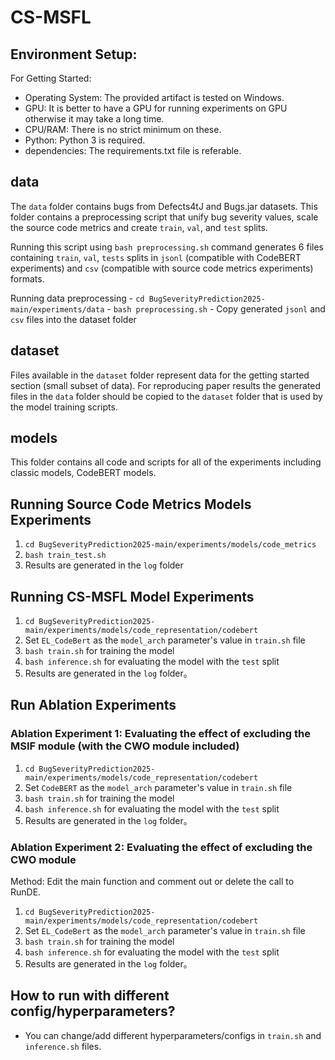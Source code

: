 # CS-MSFL

## Environment Setup:

For Getting Started:

-   Operating System: The provided artifact is tested on Windows.
-   GPU: It is better to have a GPU for running experiments on GPU otherwise it may take a long time.
-   CPU/RAM: There is no strict minimum on these.
-   Python: Python 3 is required.
-   dependencies: The requirements.txt file is referable.

## data

The `data` folder contains bugs from Defects4tJ and Bugs.jar datasets. This folder contains a preprocessing script that unify bug severity values, scale the source code metrics and create `train`, `val`, and `test` splits.

Running this script using `bash preprocessing.sh` command generates 6 files containing `train`, `val`, `tests` splits in `jsonl` (compatible with CodeBERT experiments) and `csv` (compatible with source code metrics experiments) formats.

Running data preprocessing
    -   `cd BugSeverityPrediction2025-main/experiments/data`
    -   `bash preprocessing.sh`
    -   Copy generated `jsonl` and `csv` files into the dataset folder

## dataset

Files available in the `dataset` folder represent data for the getting started section (small subset of data). For reproducing paper results the generated files in the `data` folder should be copied to the `dataset` folder that is used by the model training scripts.

## models

This folder contains all code and scripts for all of the experiments including classic models, CodeBERT models.

## Running Source Code Metrics Models Experiments

1.  `cd BugSeverityPrediction2025-main/experiments/models/code_metrics`
2.  `bash train_test.sh`
3.  Results are generated in the `log` folder

## Running CS-MSFL Model Experiments

1.  `cd BugSeverityPrediction2025-main/experiments/models/code_representation/codebert`
2.  Set `EL_CodeBert` as the `model_arch` parameter's value in `train.sh` file
3.  `bash train.sh` for training the model
4.  `bash inference.sh` for evaluating the model with the `test` split
5.  Results are generated in the `log` folder。

## Run Ablation Experiments

### Ablation Experiment 1: Evaluating the effect of excluding the MSIF module (with the CWO module included)
1.  `cd BugSeverityPrediction2025-main/experiments/models/code_representation/codebert`
2.  Set `CodeBERT` as the `model_arch` parameter's value in `train.sh` file
3.  `bash train.sh` for training the model
4.  `bash inference.sh` for evaluating the model with the `test` split
5.  Results are generated in the `log` folder。

### Ablation Experiment 2: Evaluating the effect of excluding the CWO module
Method: Edit the main function and comment out or delete the call to RunDE.
1.  `cd BugSeverityPrediction2025-main/experiments/models/code_representation/codebert`
2.  Set `EL_CodeBert` as the `model_arch` parameter's value in `train.sh` file
3.  `bash train.sh` for training the model
4.  `bash inference.sh` for evaluating the model with the `test` split
5.  Results are generated in the `log` folder。

## How to run with different config/hyperparameters?

-   You can change/add different hyperparameters/configs in `train.sh` and `inference.sh` files.
